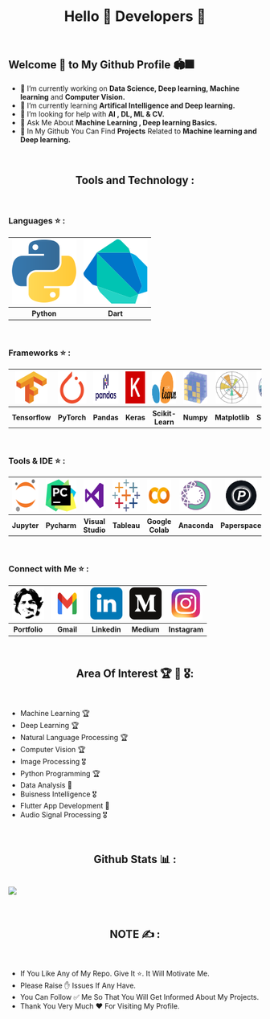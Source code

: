 <h1 align="center"> Hello 👋 Developers 🧠</h1><br>

## Welcome 🤝 to My Github Profile 🏟🎆

- 🔭 I’m currently working on <b>Data Science, Deep learning, Machine learning</b> and <b>Computer Vision.</b>
- 🌱 I’m currently learning <b>Artifical Intelligence and Deep learning.</b>
- 🤔 I’m looking for help with <b>AI , DL, ML & CV.</b>
- 💬 Ask Me About <b>Machine Learning , Deep learning Basics.</b>
- 🌟 In My Github You Can Find <b>Projects</b> Related to <b>Machine learning and Deep learning.</b>

<br><h2 align='center'>Tools and Technology :</h2><br>

### Languages ⭐ :
<table>
  <tr>
    <th><a href="https://www.python.org/"><img src="Images/python-icon.svg"></a></th>
    <th><a href="https://dart.dev/" ><img src="Images/dart.svg"></a></th> 
  </tr>
  <tr>
    <th>Python</th>
    <th>Dart</th> 
  </tr>
</table><br>

### Frameworks ⭐ :
<table>
  <tr>
    <th><a href="https://www.tensorflow.org/" target="_blank"><img src="Images/tensorflow-icon.svg" height="64" width="64"></a></th>
    <th><a href="https://pytorch.org/tutorials/" target="_blank"><img src="Images/pytorch-icon.svg" height="64" width="64"></a></th> 
    <th><a href="https://pandas.pydata.org/" target="_blank"><img src="Images/pandas2.png" height="64" width="68"></a></th>
    <th><a href="https://keras.io/" target="_blank"><img src="Images/keras.svg" height="64" width="64"></a></th>
    <th><a href="https://scikit-learn.org/" target="_blank"><img src="Images/scikit-learn2.svg" height="64" width="64"></a></th>
    <th><a href="https://numpy.org/" target="_blank"><img src="Images/numpy-icon.svg" height="64" width="64"></a></th>
    <th><a href="https://matplotlib.org/" target="_blank"><img src="Images/Matplotlib_icon.svg" height="64" width="64"></a></th>
    <th><a href="https://seaborn.pydata.org/" target="_blank"><img src="Images/seaborn2.svg" height="64" width="64"></a></th>
    <th><a href="https://flutter.dev/" target="_blank"><img src="Images/flutter.svg" height="64" width="64"></a></th>
  </tr>
  <tr>
    <th>Tensorflow</th>
    <th>PyTorch</th>
    <th>Pandas</th>
    <th>Keras</th>
    <th>Scikit-Learn</th>
    <th>Numpy</th>
    <th>Matplotlib</th>
    <th>Seaborn</th>
    <th>Flutter</th>
  </tr>
</table><br>

### Tools & IDE ⭐ :
<table>
  <tr>
    <th><a href="https://jupyter.org/" target="_blank"><img src="Images/jupyter-icon.svg" height="64" width="64"></a></th>
    <th><a href="https://www.jetbrains.com/pycharm/" target="_blank"><img src="Images/pycharm.svg" height="64" width="64"></a></th> 
    <th><a href="https://code.visualstudio.com/" target="_blank"><img src="Images/visual-studio.png" height="64" width="64"></a></th>
    <th><a href="https://www.tableau.com/" target="_blank"><img src="Images/tableau.svg" height="64" width="64"></a></th>
    <th><a href="https://colab.research.google.com/" target="_blank"><img src="Images/google-colab.png" height="64" width="64"></a></th>
    <th><a href="https://www.anaconda.com/" target="_blank"><img src="Images/anaconda.png" height="64" width="64"></a></th>
    <th><a href="https://www.paperspace.com/" target="_blank"><img src="Images/paperspace2.jpg" height="64" width="64"></a></th>
  </tr>
  <tr>
    <th>Jupyter</th>
    <th>Pycharm</th>
    <th>Visual Studio</th>
    <th>Tableau</th>
    <th>Google Colab</th>
    <th>Anaconda</th>
    <th>Paperspace</th>
  </tr>
</table><br>

### Connect with Me ⭐ :
<table>
  <tr>
    <th><a href="https://manthan-bhikadiya.wixsite.com/profile" target="_blank"><img src="Images/manthan logo.jpg"  height="64" width="64"></a></th>
    <th><a href="mailto: bhikadiyamanthan@gmail.com" target="_blank"><img src="Images/Gmail-Logo..svg"  height="64" width="64"></a></th>
    <th><a href="https://www.linkedin.com/in/manthanbhikadiya" target="_blank"><img src="Images/linkedin-tile.svg"  height="64" width="64"></a></th>
    <th><a href="https://manthan-bhikadiya.medium.com/" target="_blank"><img src="Images/medium.svg"  height="64" width="64"></a></th>
    <th><a href="https://www.instagram.com/manthan.bhikadiya" target="_blank"><img src="Images/instagram.png"  height="64" width="64"></a></th>
  </tr>
  <tr>
    <th>Portfolio</th>
    <th>Gmail</th>
    <th>Linkedin</th> 
    <th>Medium</th>
    <th>Instagram</th>
  </tr>
</table>

<br><h2 align='center'> Area Of Interest 🏆 🏅 🎖: </h2><br>

- Machine Learning 🏆
- Deep Learning 🏆
- Natural Language Processing 🏆
- Computer Vision 🏆
- Image Processing 🎖
- Python Programming 🏆
- Data Analysis 🏅
- Buisness Intelligence 🎖
- Flutter App Development 🏅
- Audio Signal Processing 🎖


<br><h2 align='center'> Github Stats 📊 :</h2><br>
<img src="https://github-readme-stats.vercel.app/api?username=manthan89-py&&show_icons=true&title_color=dbf6e9&icon_color=c31432&text_color=64dfdf&bg_color=240b36">


<br><h2 align='center'>NOTE ✍️ :</h2><br>
- If You Like Any of My Repo. Give It ⭐. It Will Motivate Me. <br>
- Please Raise ✋ Issues If Any Have. <br>
- You Can Follow ✅ Me So That You Will Get Informed About My Projects. <br>
- Thank You Very Much ❤️ For Visiting My Profile.





